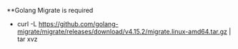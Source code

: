 **Golang Migrate is required
- curl -L https://github.com/golang-migrate/migrate/releases/download/v4.15.2/migrate.linux-amd64.tar.gz | tar xvz